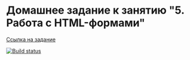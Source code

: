 # Домашнее задание к занятию "5. Работа с HTML-формами"

[Ссылка на задание](https://github.com/netology-code/ahj-homeworks/tree/video/forms)

[![Build status](https://ci.appveyor.com/api/projects/status/e18kre94op63oxrd?svg=true)](https://ci.appveyor.com/project/anna-popova/ahj-homeworks-forms)
